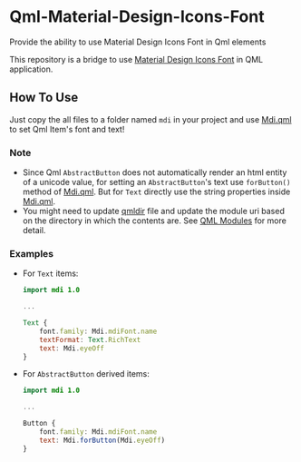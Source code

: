 # Qml-Material-Design-Icons-Font
Provide the ability to use Material Design Icons Font in Qml elements

This repository is a bridge to use [Material Design Icons Font](https://materialdesignicons.com/) in QML application.

## How To Use
Just copy the all files to a folder named `mdi` in your project and use [Mdi.qml](https://github.com/alirezah95/Qml-Material-Design-Icons-Font/blob/master/Mdi.qml) to set Qml Item's font and text!

### Note
* Since Qml `AbstractButton` does not automatically render an html entity of a unicode value, for setting an `AbstractButton`'s text use `forButton()` method of [Mdi.qml](https://github.com/alirezah95/Qml-Material-Design-Icons-Font/blob/master/Mdi.qml). But for `Text` directly use the string properties inside [Mdi.qml](https://github.com/alirezah95/Qml-Material-Design-Icons-Font/blob/master/Mdi.qml).
* You might need to update [qmldir](https://github.com/alirezah95/Qml-Material-Design-Icons-Font/blob/master/qmldir) file and update the module uri based on the directory in which the contents are. See [QML Modules](https://doc.qt.io/qt-6/qtqml-modules-identifiedmodules.html) for more detail.

### Examples
* For `Text` items:
  
    ```qml
    import mdi 1.0

    ...

    Text {
        font.family: Mdi.mdiFont.name
        textFormat: Text.RichText
        text: Mdi.eyeOff
    }

    ```
* For `AbstractButton` derived items:
  
    ```qml
    import mdi 1.0

    ...

    Button {
        font.family: Mdi.mdiFont.name
        text: Mdi.forButton(Mdi.eyeOff)
    }

    ```
